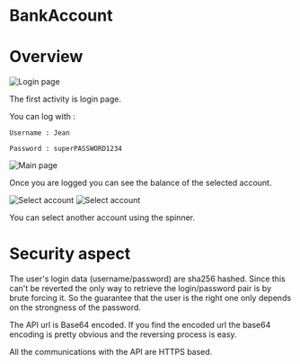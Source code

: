 # BankAccount

# Overview

![Login page](img/Screenshot_1614982902.png)

The first activity is login page.

You can log with :

	Username : Jean

	Password : superPASSWORD1234

![Main page](img/Screenshot_1614982929.png)

Once you are logged you can see the balance of the selected account.

![Select account](img/Screenshot_1614982931.png)
![Select account](img/Screenshot_1614982936.png)

You can select another account using the spinner.

# Security aspect

The user's login data (username/password) are sha256 hashed. Since this can't be reverted the only way to retrieve the login/password pair is by brute forcing it. So the guarantee that the user is the right one only depends on the strongness of the password.

The API url is Base64 encoded. If you find the encoded url the base64 encoding is pretty obvious and the reversing process is easy.

All the communications with the API are HTTPS based.